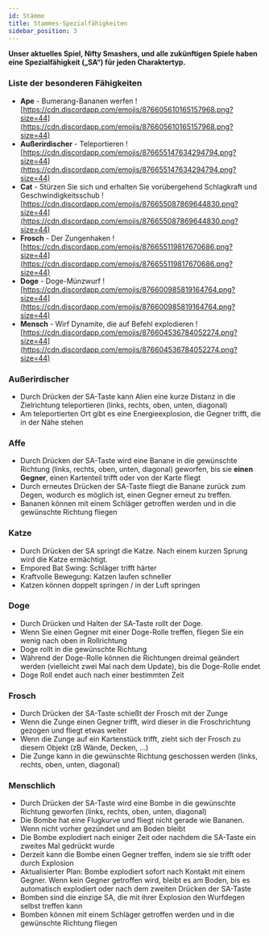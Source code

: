 ```yaml
---
id: Stämme
title: Stammes-Spezialfähigkeiten
sidebar_position: 3
---
```


**Unser aktuelles Spiel, Nifty Smashers, und alle zukünftigen Spiele haben eine Spezialfähigkeit („SA“) für jeden Charaktertyp.**

### Liste der besonderen Fähigkeiten

- **Ape** - Bumerang-Bananen werfen ![https://cdn.discordapp.com/emojis/876605610165157968.png?size=44](https://cdn.discordapp.com/emojis/876605610165157968.png?size=44)
- **Außerirdischer** - Teleportieren ![https://cdn.discordapp.com/emojis/876655147634294794.png?size=44](https://cdn.discordapp.com/emojis/876655147634294794.png?size=44)
- **Cat** - Stürzen Sie sich und erhalten Sie vorübergehend Schlagkraft und Geschwindigkeitsschub ![https://cdn.discordapp.com/emojis/876655087869644830.png?size=44](https://cdn.discordapp.com/emojis/876655087869644830.png?size=44)
- **Frosch** - Der Zungenhaken ![https://cdn.discordapp.com/emojis/876655119817670686.png?size=44](https://cdn.discordapp.com/emojis/876655119817670686.png?size=44)
- **Doge** - Doge-Münzwurf ![https://cdn.discordapp.com/emojis/876600985819164764.png?size=44](https://cdn.discordapp.com/emojis/876600985819164764.png?size=44)
- **Mensch** - Wirf Dynamite, die auf Befehl explodieren ![https://cdn.discordapp.com/emojis/876604536784052274.png?size=44](https://cdn.discordapp.com/emojis/876604536784052274.png?size=44)

### Außerirdischer

- Durch Drücken der SA-Taste kann Alien eine kurze Distanz in die Zielrichtung teleportieren (links, rechts, oben, unten, diagonal)
- Am teleportierten Ort gibt es eine Energieexplosion, die Gegner trifft, die in der Nähe stehen

### Affe

- Durch Drücken der SA-Taste wird eine Banane in die gewünschte Richtung (links, rechts, oben, unten, diagonal) geworfen, bis sie **einen Gegner**, einen Kartenteil trifft oder von der Karte fliegt
- Durch erneutes Drücken der SA-Taste fliegt die Banane zurück zum Degen, wodurch es möglich ist, einen Gegner erneut zu treffen.
- Bananen können mit einem Schläger getroffen werden und in die gewünschte Richtung fliegen

### Katze

- Durch Drücken der SA springt die Katze. Nach einem kurzen Sprung wird die Katze ermächtigt.
- Empored Bat Swing: Schläger trifft härter
- Kraftvolle Bewegung: Katzen laufen schneller
- Katzen können doppelt springen / in der Luft springen

### Doge

- Durch Drücken und Halten der SA-Taste rollt der Doge.
- Wenn Sie einen Gegner mit einer Doge-Rolle treffen, fliegen Sie ein wenig nach oben in Rollrichtung
- Doge rollt in die gewünschte Richtung
- Während der Doge-Rolle können die Richtungen dreimal geändert werden (vielleicht zwei Mal nach dem Update), bis die Doge-Rolle endet
- Doge Roll endet auch nach einer bestimmten Zeit

### Frosch

- Durch Drücken der SA-Taste schießt der Frosch mit der Zunge
- Wenn die Zunge einen Gegner trifft, wird dieser in die Froschrichtung gezogen und fliegt etwas weiter
- Wenn die Zunge auf ein Kartenstück trifft, zieht sich der Frosch zu diesem Objekt (zB Wände, Decken, ...)
- Die Zunge kann in die gewünschte Richtung geschossen werden (links, rechts, oben, unten, diagonal)

### Menschlich

- Durch Drücken der SA-Taste wird eine Bombe in die gewünschte Richtung geworfen (links, rechts, oben, unten, diagonal)
- Die Bombe hat eine Flugkurve und fliegt nicht gerade wie Bananen. Wenn nicht vorher gezündet und am Boden bleibt
- Die Bombe explodiert nach einiger Zeit oder nachdem die SA-Taste ein zweites Mal gedrückt wurde
- Derzeit kann die Bombe einen Gegner treffen, indem sie sie trifft oder durch Explosion
- Aktualisierter Plan: Bombe explodiert sofort nach Kontakt mit einem Gegner. Wenn kein Gegner getroffen wird, bleibt es am Boden, bis es automatisch explodiert oder nach dem zweiten Drücken der SA-Taste
- Bomben sind die einzige SA, die mit ihrer Explosion den Wurfdegen selbst treffen kann
- Bomben können mit einem Schläger getroffen werden und in die gewünschte Richtung fliegen
